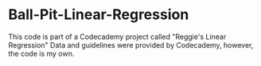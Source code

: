 # Ball-Pit-Linear-Regression
This code is part of a Codecademy project called "Reggie's Linear Regression"
Data and guidelines were provided by Codecademy, however, the code is my own.
